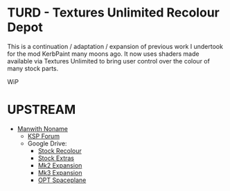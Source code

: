 # TURD - Textures Unlimited Recolour Depot

This is a continuation / adaptation / expansion of previous work I undertook for the mod KerbPaint many moons ago. It now uses shaders made available via Textures Unlimited to bring user control over the colour of many stock parts.

WiP

# UPSTREAM

* [Manwith Noname](https://forum.kerbalspaceprogram.com/index.php?/profile/117203-manwith-noname/)
	+ [KSP Forum](https://forum.kerbalspaceprogram.com/index.php?/profile/117203-manwith-noname/)
	+ Google Drive:
		- [Stock Recolour](https://drive.google.com/file/d/1965amBhCvqXCBkX9WgRUEBYbdowPImh1/view?usp=sharing)
		- [Stock Extras](https://drive.google.com/file/d/1JcfVFjhzs346zvQEh7edOA5fS_XRVXXW/view?usp=sharing)
		- [Mk2 Expansion](https://drive.google.com/file/d/15d1FLeNOjh-_DttQssIUQf5gqeBoxaVy/view?usp=sharing)
		- [Mk3 Expansion](https://drive.google.com/file/d/1C2YlTIY7k_JVGaRHDauh78khGM7VG4Jf/view?usp=sharing)
		- [OPT Spaceplane](https://drive.google.com/file/d/1UaAY6ELPZmDR2ZR4GjSn5yu3fz159ken/view?usp=sharing)
